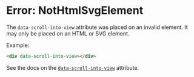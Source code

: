 # Error: NotHtmlSvgElement

The `data-scroll-into-view` attribute was placed on an invalid element. It may only be placed on an HTML or SVG element.

Example:

```html
<div data-scroll-into-view></div>
```

See the docs on the [`data-scroll-into-view`](https://data-star.dev/reference/plugins_browser#scroll-into-view) attribute.